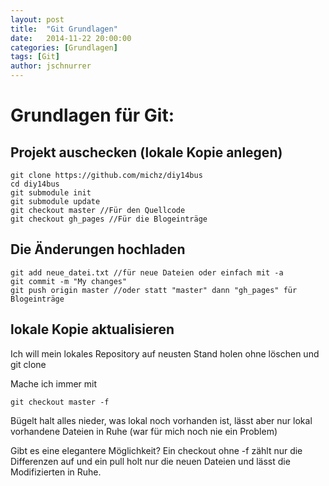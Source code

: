 ```yaml
---
layout: post
title:  "Git Grundlagen"
date:   2014-11-22 20:00:00
categories: [Grundlagen]
tags: [Git]
author: jschnurrer
---
```


# Grundlagen für Git:

## Projekt auschecken (lokale Kopie anlegen)

    git clone https://github.com/michz/diy14bus
    cd diy14bus
    git submodule init
    git submodule update
    git checkout master //Für den Quellcode
    git checkout gh_pages //Für die Blogeinträge

## Die Änderungen hochladen

    git add neue_datei.txt //für neue Dateien oder einfach mit -a
    git commit -m "My changes" 
    git push origin master //oder statt "master" dann "gh_pages" für Blogeinträge

## lokale Kopie aktualisieren
Ich will mein lokales Repository auf neusten Stand holen ohne löschen und git clone

Mache ich immer mit

    git checkout master -f

Bügelt halt alles nieder, was lokal noch vorhanden ist, lässt aber nur lokal vorhandene Dateien in Ruhe (war für mich noch nie ein Problem)

Gibt es eine elegantere Möglichkeit? Ein checkout ohne -f zählt nur die Differenzen auf und ein pull holt nur die neuen Dateien und lässt die Modifizierten in Ruhe.



